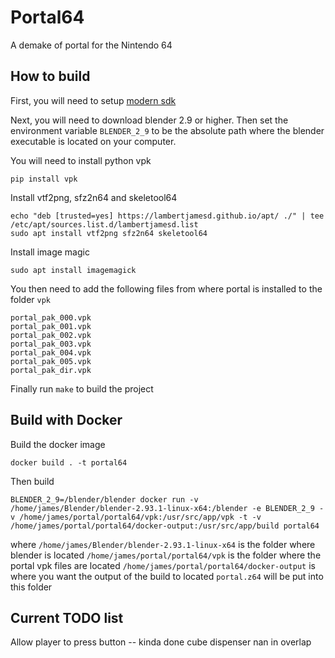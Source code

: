 # Portal64

A demake of portal for the Nintendo 64

## How to build

First, you will need to setup [modern sdk](https://crashoveride95.github.io/n64hbrew/modernsdk/startoff.html)

Next, you will need to download blender 2.9 or higher. Then set the environment variable `BLENDER_2_9` to be the absolute path where the blender executable is located on your computer.

You will need to install python vpk

```
pip install vpk
```

Install vtf2png, sfz2n64 and skeletool64

```
echo "deb [trusted=yes] https://lambertjamesd.github.io/apt/ ./" | tee /etc/apt/sources.list.d/lambertjamesd.list
sudo apt install vtf2png sfz2n64 skeletool64
```

Install image magic

```
sudo apt install imagemagick
```

You then need to add the following files from where portal is installed to the folder `vpk`

```
portal_pak_000.vpk  
portal_pak_001.vpk  
portal_pak_002.vpk  
portal_pak_003.vpk  
portal_pak_004.vpk  
portal_pak_005.vpk  
portal_pak_dir.vpk
```

Finally run `make` to build the project

## Build with Docker

Build the docker image
```
docker build . -t portal64
```
Then build
```
BLENDER_2_9=/blender/blender docker run -v /home/james/Blender/blender-2.93.1-linux-x64:/blender -e BLENDER_2_9 -v /home/james/portal/portal64/vpk:/usr/src/app/vpk -t -v /home/james/portal/portal64/docker-output:/usr/src/app/build portal64
```
where `/home/james/Blender/blender-2.93.1-linux-x64` is the folder where blender is located
`/home/james/portal/portal64/vpk` is the folder where the portal vpk files are located
`/home/james/portal/portal64/docker-output` is where you want the output of the build to located `portal.z64` will be put into this folder

## Current TODO list

Allow player to press button -- kinda done
cube dispenser
nan in overlap